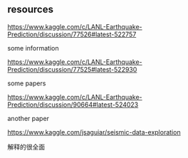 ## resources

https://www.kaggle.com/c/LANL-Earthquake-Prediction/discussion/77526#latest-522757

some information

https://www.kaggle.com/c/LANL-Earthquake-Prediction/discussion/77525#latest-522930

some papers

https://www.kaggle.com/c/LANL-Earthquake-Prediction/discussion/90664#latest-524023

another paper

https://www.kaggle.com/jsaguiar/seismic-data-exploration

解释的很全面


